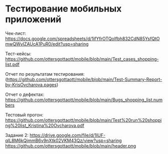 # Тестирование мобильных приложений

Чек-лист: https://docs.google.com/spreadsheets/d/1ifYfrOTQoIfbh832CdN85YsfQtOmwQWvIZAUcA1PuR0/edit?usp=sharing

Тест-кейсы: https://github.com/ottersgottaott/mobile/blob/main/Test_cases_shopping-list.pdf

Отчет по результатам тестирования: (https://github.com/ottersgottaott/mobile/blob/main/Test-Summary-Report-by-KrisOvcharova.pages)

Отчет о дефектах: https://github.com/ottersgottaott/mobile/blob/main/Bugs_shopping_list.numbers

Тестовый прогон: https://github.com/ottersgottaott/mobile/blob/main/Test%20run%20shopping%20list_Kristina%20Ovcharova.pdf


Задание 2: https://drive.google.com/file/d/1IUF-qlL8M6kQjmmB6v9nXtk02VKM43Qz/view?usp=sharing
https://github.com/ottersgottaott/mobile/blob/main/header.png

